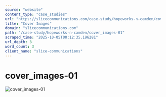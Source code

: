 ```yaml
---
source: "website"
content_type: "case_studies"
url: "https://slicecommunications.com/case-study/hopeworks-n-camden/cover_images-01"
title: "Cover Images"
domain: "slicecommunications.com"
path: "/case-study/hopeworks-n-camden/cover_images-01"
scraped_time: "2025-10-05T00:12:35.196281"
url_depth: 3
word_count: 3
client_name: "slice-communications"
---
```


# cover_images-01

![cover_images-01](https://slicecommunications.com/wp-content/uploads/2018/07/cover_images-01-300x300.png)